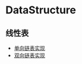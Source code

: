 # DataStructure

## 线性表
* [单向链表实现](https://github.com/Huabuxiu/DataStructure/blob/master/src/%E7%BA%BF%E6%80%A7%E8%A1%A8/%E5%8D%95%E5%90%91%E9%93%BE%E8%A1%A8/LinkedList.java)
* [双向链表实现](https://github.com/Huabuxiu/DataStructure/blob/master/src/线性表/双向链表/DoubleLink.java)